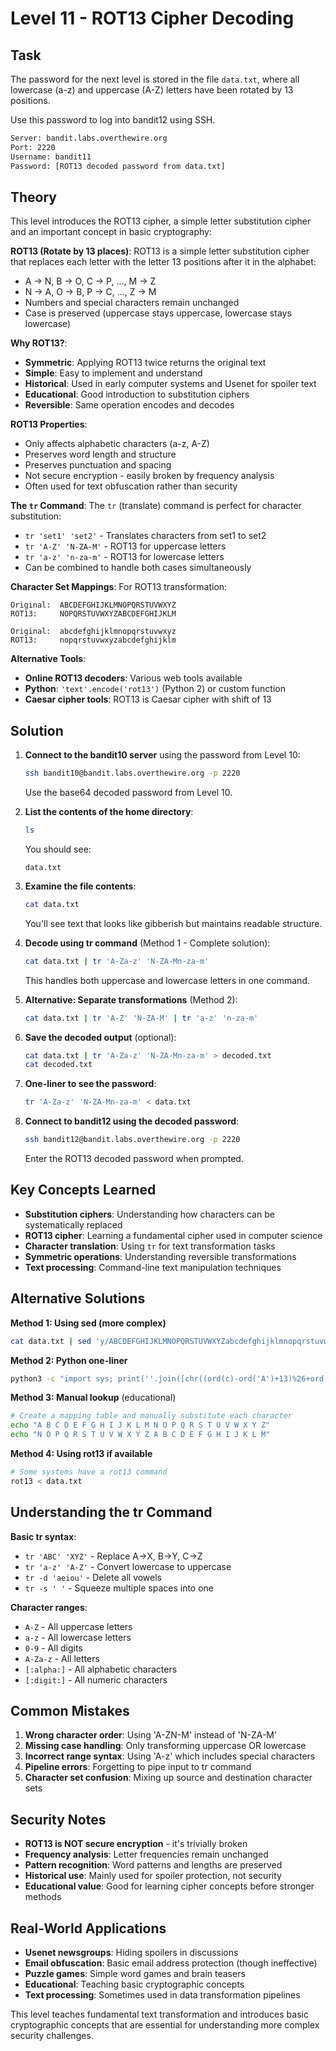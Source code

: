 # Level 11 - ROT13 Cipher Decoding

## Task

The password for the next level is stored in the file `data.txt`, where all lowercase (a-z) and uppercase (A-Z) letters have been rotated by 13 positions.

Use this password to log into bandit12 using SSH.

```sh
Server: bandit.labs.overthewire.org
Port: 2220
Username: bandit11
Password: [ROT13 decoded password from data.txt]
```

## Theory

This level introduces the ROT13 cipher, a simple letter substitution cipher and an important concept in basic cryptography:

**ROT13 (Rotate by 13 places)**:
ROT13 is a simple letter substitution cipher that replaces each letter with the letter 13 positions after it in the alphabet:
- A → N, B → O, C → P, ..., M → Z
- N → A, O → B, P → C, ..., Z → M
- Numbers and special characters remain unchanged
- Case is preserved (uppercase stays uppercase, lowercase stays lowercase)

**Why ROT13?**:
- **Symmetric**: Applying ROT13 twice returns the original text
- **Simple**: Easy to implement and understand
- **Historical**: Used in early computer systems and Usenet for spoiler text
- **Educational**: Good introduction to substitution ciphers
- **Reversible**: Same operation encodes and decodes

**ROT13 Properties**:
- Only affects alphabetic characters (a-z, A-Z)
- Preserves word length and structure
- Preserves punctuation and spacing
- Not secure encryption - easily broken by frequency analysis
- Often used for text obfuscation rather than security

**The `tr` Command**:
The `tr` (translate) command is perfect for character substitution:
- `tr 'set1' 'set2'` - Translates characters from set1 to set2
- `tr 'A-Z' 'N-ZA-M'` - ROT13 for uppercase letters
- `tr 'a-z' 'n-za-m'` - ROT13 for lowercase letters
- Can be combined to handle both cases simultaneously

**Character Set Mappings**:
For ROT13 transformation:
```
Original:  ABCDEFGHIJKLMNOPQRSTUVWXYZ
ROT13:     NOPQRSTUVWXYZABCDEFGHIJKLM

Original:  abcdefghijklmnopqrstuvwxyz  
ROT13:     nopqrstuvwxyzabcdefghijklm
```

**Alternative Tools**:
- **Online ROT13 decoders**: Various web tools available
- **Python**: `'text'.encode('rot13')` (Python 2) or custom function
- **Caesar cipher tools**: ROT13 is Caesar cipher with shift of 13

## Solution

1. **Connect to the bandit10 server** using the password from Level 10:
   ```sh
   ssh bandit10@bandit.labs.overthewire.org -p 2220
   ```
   Use the base64 decoded password from Level 10.

2. **List the contents of the home directory**:
   ```sh
   ls
   ```
   You should see:
   ```
   data.txt
   ```

3. **Examine the file contents**:
   ```sh
   cat data.txt
   ```
   You'll see text that looks like gibberish but maintains readable structure.

4. **Decode using tr command** (Method 1 - Complete solution):
   ```sh
   cat data.txt | tr 'A-Za-z' 'N-ZA-Mn-za-m'
   ```
   This handles both uppercase and lowercase letters in one command.

5. **Alternative: Separate transformations** (Method 2):
   ```sh
   cat data.txt | tr 'A-Z' 'N-ZA-M' | tr 'a-z' 'n-za-m'
   ```

6. **Save the decoded output** (optional):
   ```sh
   cat data.txt | tr 'A-Za-z' 'N-ZA-Mn-za-m' > decoded.txt
   cat decoded.txt
   ```

7. **One-liner to see the password**:
   ```sh
   tr 'A-Za-z' 'N-ZA-Mn-za-m' < data.txt
   ```

8. **Connect to bandit12 using the decoded password**:
   ```sh
   ssh bandit12@bandit.labs.overthewire.org -p 2220
   ```
   Enter the ROT13 decoded password when prompted.

## Key Concepts Learned

- **Substitution ciphers**: Understanding how characters can be systematically replaced
- **ROT13 cipher**: Learning a fundamental cipher used in computer science
- **Character translation**: Using `tr` for text transformation tasks
- **Symmetric operations**: Understanding reversible transformations
- **Text processing**: Command-line text manipulation techniques

## Alternative Solutions

**Method 1: Using sed (more complex)**
```sh
cat data.txt | sed 'y/ABCDEFGHIJKLMNOPQRSTUVWXYZabcdefghijklmnopqrstuvwxyz/NOPQRSTUVWXYZABCDEFGHIJKLMnopqrstuvwxyzabcdefghijklm/'
```

**Method 2: Python one-liner**
```sh
python3 -c "import sys; print(''.join([chr((ord(c)-ord('A')+13)%26+ord('A')) if c.isupper() else chr((ord(c)-ord('a')+13)%26+ord('a')) if c.islower() else c for c in sys.stdin.read()]))" < data.txt
```

**Method 3: Manual lookup** (educational)
```sh
# Create a mapping table and manually substitute each character
echo "A B C D E F G H I J K L M N O P Q R S T U V W X Y Z"
echo "N O P Q R S T U V W X Y Z A B C D E F G H I J K L M"
```

**Method 4: Using rot13 if available**
```sh
# Some systems have a rot13 command
rot13 < data.txt
```

## Understanding the tr Command

**Basic tr syntax**:
- `tr 'ABC' 'XYZ'` - Replace A→X, B→Y, C→Z
- `tr 'a-z' 'A-Z'` - Convert lowercase to uppercase
- `tr -d 'aeiou'` - Delete all vowels
- `tr -s ' '` - Squeeze multiple spaces into one

**Character ranges**:
- `A-Z` - All uppercase letters
- `a-z` - All lowercase letters  
- `0-9` - All digits
- `A-Za-z` - All letters
- `[:alpha:]` - All alphabetic characters
- `[:digit:]` - All numeric characters

## Common Mistakes

1. **Wrong character order**: Using 'A-ZN-M' instead of 'N-ZA-M'
2. **Missing case handling**: Only transforming uppercase OR lowercase
3. **Incorrect range syntax**: Using 'A-z' which includes special characters
4. **Pipeline errors**: Forgetting to pipe input to tr command
5. **Character set confusion**: Mixing up source and destination character sets

## Security Notes

- **ROT13 is NOT secure encryption** - it's trivially broken
- **Frequency analysis**: Letter frequencies remain unchanged
- **Pattern recognition**: Word patterns and lengths are preserved
- **Historical use**: Mainly used for spoiler protection, not security
- **Educational value**: Good for learning cipher concepts before stronger methods

## Real-World Applications

- **Usenet newsgroups**: Hiding spoilers in discussions
- **Email obfuscation**: Basic email address protection (though ineffective)
- **Puzzle games**: Simple word games and brain teasers
- **Educational**: Teaching basic cryptographic concepts
- **Text processing**: Sometimes used in data transformation pipelines

This level teaches fundamental text transformation and introduces basic cryptographic concepts that are essential for understanding more complex security challenges.
